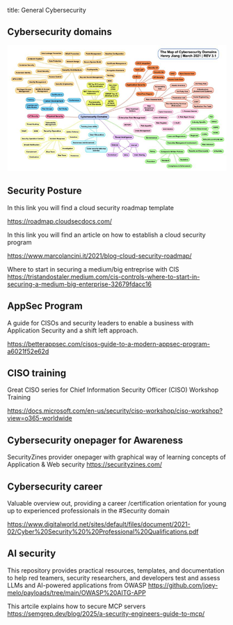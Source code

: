 title: General Cybersecurity

## Cybersecurity domains

![Cybersecurity domains](assets/cybersecurity_domain.jpeg)

## Security Posture

In this link you will find a cloud security roadmap template 

<https://roadmap.cloudsecdocs.com/>

In this link you will find an article on how to establish a cloud security program

<https://www.marcolancini.it/2021/blog-cloud-security-roadmap/>

Where to start in securing a medium/big entreprise with CIS <https://tristandostaler.medium.com/cis-controls-where-to-start-in-securing-a-medium-big-enterprise-32679fdacc16>

## AppSec Program

A guide for CISOs and security leaders to enable a business with Application Security and a shift left approach. 

<https://betterappsec.com/cisos-guide-to-a-modern-appsec-program-a6021f52e62d>

## CISO training

Great CISO series for Chief Information Security Officer (CISO) Workshop Training

<https://docs.microsoft.com/en-us/security/ciso-workshop/ciso-workshop?view=o365-worldwide>

## Cybersecurity onepager for Awareness

SecurityZines provider onepager with graphical way of learning concepts of Application & Web security <https://securityzines.com/>

## Cybersecurity career

Valuable overview out, providing a career /certification orientation for young up to experienced professionals in the #Security domain

<https://www.digitalworld.net/sites/default/files/document/2021-02/Cyber%20Security%20%20Professional%20Qualifications.pdf>

## AI security

This repository provides practical resources, templates, and documentation to help red teamers, security researchers, and developers test and assess LLMs and AI-powered applications from OWASP <https://github.com/joey-melo/payloads/tree/main/OWASP%20AITG-APP>

This artcile explains how to secure MCP servers <https://semgrep.dev/blog/2025/a-security-engineers-guide-to-mcp/>
